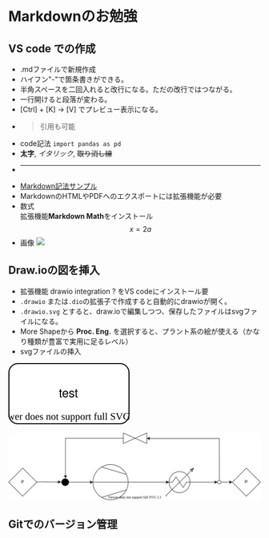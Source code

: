 # Markdownのお勉強
## VS code での作成
- .mdファイルで新規作成  
- ハイフン"-"で箇条書きができる。
- 半角スペースを二回入れると改行になる。ただの改行ではつながる。
- 一行開けると段落が変わる。  
- [Ctrl] + [K] -> [V] でプレビュー表示になる。
- >引用も可能
- code記法  `import pandas as pd`
- **太字**, *イタリック*, ~~取り消し線~~
- ***
- [Markdown記法サンプル](https://qiita.com/tbpgr/items/989c6badefff69377da7)
- MarkdownのHTMLやPDFへのエクスポートには拡張機能が必要
- 数式  
拡張機能**Markdown Math**をインストール
$$
x = 2a
$$
- 画像
![](./img/IMG_myxlr3.jpg)

## Draw.ioの図を挿入
- 拡張機能 drawio integration ? をVS codeにインストール要
- `.drawio` または`.dio`の拡張子で作成すると自動的にdrawioが開く。
- `.drawio.svg` とすると、draw.ioで編集しつつ、保存したファイルはsvgファイルになる。
- More Shapeから **Proc. Eng.** を選択すると、プラント系の絵が使える（かなり種類が豊富で実用に足るレベル）
- svgファイルの挿入

![img1](./sample.drawio.svg)

![img1](./test.drawio.svg)


## Gitでのバージョン管理




